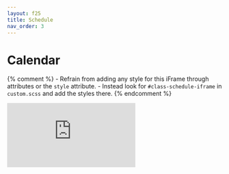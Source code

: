```yaml
---
layout: f25
title: Schedule
nav_order: 3
---
```


# Calendar

{% comment %}
    - Refrain from adding any style for this iFrame through attributes or the `style` attribute.
    - Instead look for `#class-schedule-iframe` in `custom.scss` and add the styles there.
{% endcomment %}

<iframe
    id="class-schedule-iframe"
    src="https://calendar.google.com/calendar/embed?src=c_bd26e5f5b01b5958fd91c127e1be4d376c00f66942628c5c782e3dede74c9849%40group.calendar.google.com&ctz=America%2FNew_York"
    frameborder="0"
    scrolling="no">
</iframe>